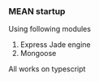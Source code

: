 ### MEAN startup

Using following modules
1. Express Jade engine
2. Mongoose

All works on typescript
